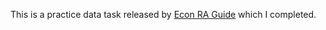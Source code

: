 This is a practice data task released by [Econ RA Guide](https://raguide.github.io/new_email) which I completed. 
